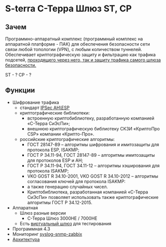 # S-terra С-Терра Шлюз ST, CP

## Зачем

Программно-аппаратный комплекс (программный комплекс на аппаратной платформе - ПАК) для обеспечения безопасности сети связи любой топологии (VPN), с любым количеством туннелей. Обеспечивает криптографическую защиту и фильтрацию как трафика подсетей, [проходящего через него, так и защиту трафика самого шлюза безопасности.](https://www.s-terra.ru/products/catalog/s-terra-shlyuz-4-3/?tab=1)

ST - ?
CP - ?

## Функции

- Шифрование трафика
	- стандарт [IPSec AH\ESP](https://doc.s-terra.ru/rh_output/4.2/Gate/output/index.htm#t=mergedProjects%2FIntroduction%2FНазначение_и_функции_Продукта.htm)
	- криптографические библиотеки:
		- встроенную криптобиблиотеку, разработанную компанией «С-Терра СиЭсПи»;
		- внешнюю криптографическую библиотеку СКЗИ «КриптоПро CSP» компании «Крипто-Про».
	- российские криптографические алгоритмы:
		- ГОСТ 28147-89 – алгоритмы шифрования и имитозащиты для протокола ESP, ISAKMP;
		- ГОСТ Р 34.11-94, ГОСТ 28147-89 – алгоритмы имитозащиты для протоколов ESP и AH;
		- ГОСТ Р 34.11-94, ГОСТ 34.11-12 – алгоритмы хэширования для протокола ISAKMP;
		- VKO GOST R  34.10-2001, VKO GOST R 34.10-2012 – алгоритмы согласования ключей для протокола ISAKMP:
		- а также генерацию случайных чисел.
		- Криптобиблиотека, разработанная компанией «С-Терра СиЭсПи» позволяет использовать также криптографические алгоритмы ГОСТ Р 34.12-2015.
- Аппаратная
	- Шлюз разные версии
		- С-Терра Шлюз 3000HE / 7000HE
	- Есть [виртуальный шлюз](https://www.s-terra.ru/support/education/videouroki/urok-2-kak-bystro-razvernut-demo-stend/) для тестирования
- Программная 4.3
- Мониторинг [syslog-snmp-zabbix](https://www.s-terra.ru/support/education/videouroki/urok-11-monitoring-syslog-snmp-zabbix/)
- [Архитектура](https://doc.s-terra.ru/rh_output/4.2/Gate/output/index.htm#t=mergedProjects%2FIntroduction%2FАрхитектура_«Программного_комплекса_С-Терра_Шлюз».htm)
